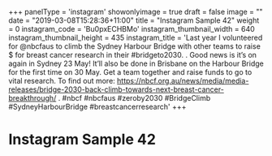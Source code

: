 +++
panelType                   = 'instagram'
showonlyimage = true
draft = false
image = ""
date = "2019-03-08T15:28:36+11:00"
title = "Instagram Sample 42"
weight = 0
instagram_code              = 'Bu0pxECHBMo'
instagram_thumbnail_width   = 640
instagram_thumbnail_height  = 435
instagram_title             = 'Last year I volunteered for @nbcfaus to climb the Sydney Harbour Bridge with other teams to raise $ for breast cancer research in their #bridgeto2030. . Good news is it’s on again in Sydney 23 May! It’ll also be done in Brisbane on the Harbour Bridge for the first time on 30 May. Get a team together and raise funds to go to vital research. To find out more: https://nbcf.org.au/news/media/media-releases/bridge-2030-back-climb-towards-next-breast-cancer-breakthrough/ . #nbcf #nbcfaus #zeroby2030 #BridgeClimb #SydneyHarbourBridge #breastcancerresearch'
+++

# Instagram Sample 42

